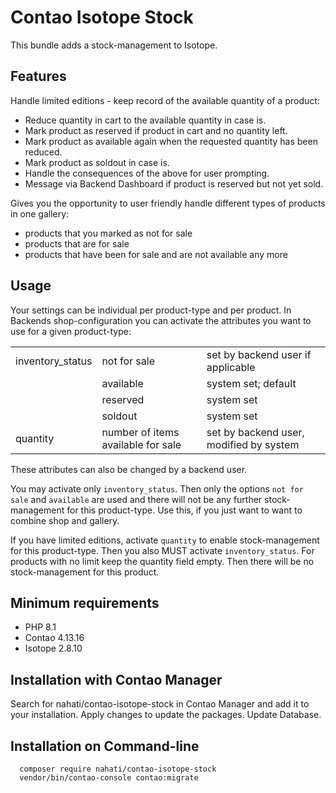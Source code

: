 # Contao Isotope Stock

This bundle adds a stock-management to Isotope.
 
## Features

Handle limited editions - keep record of the available quantity of a product: 
- Reduce quantity in cart to the available quantity in case is.
- Mark product as reserved if product in cart and no quantity left.
- Mark product as available again when the requested quantity has been reduced.
- Mark product as soldout in case is.
- Handle the consequences of the above for user prompting.
- Message via Backend Dashboard if product is reserved but not yet sold.

Gives you the opportunity to user friendly handle different types of products in one gallery:
- products that you marked as not for sale
- products that are for sale 
- products that have been for sale and are not available any more


## Usage

Your settings can be individual per product-type and per product. In Backends shop-configuration you can activate the attributes you want to use for a given product-type:

<table>
  <tr>
    <td>inventory_status</td>
    <td>not for sale</td>
    <td>set by backend user if applicable</td>
  </tr>
  <tr>
    <td></td>
    <td>available</td>
    <td>system set; default</td>
  </tr>
  <tr>
    <td></td>
    <td>reserved</td>
    <td>system set</td>
  </tr>
  <tr>
    <td></td>
    <td>soldout</td>
    <td>system set</td>
  </tr>
  <tr>
    <td>quantity</td>
    <td>number of items available for sale</td>
    <td>set by backend user, modified by system</td>
  </tr>
</table>

These attributes can also be changed by a backend user.

You may activate only `inventory_status`. Then only the options `not for sale` and `available` are used and there will not be any further stock-management for this product-type.
Use this, if you just want to want to combine shop and gallery.  

If you have limited editions, activate `quantity` to enable stock-management for this product-type. Then you also MUST activate `inventory_status`. 
For products with no limit keep the quantity field empty. Then there will be no stock-management for this product.


## Minimum requirements 

- PHP 8.1
- Contao 4.13.16
- Isotope 2.8.10


## Installation with Contao Manager

Search for nahati/contao-isotope-stock in Contao Manager and add it to your installation.
Apply changes to update the packages. Update Database.
   
## Installation on Command-line

      composer require nahati/contao-isotope-stock
      vendor/bin/contao-console contao:migrate

